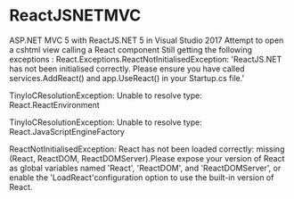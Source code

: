 # ReactJSNETMVC
ASP.NET MVC 5 with ReactJS.NET 5 in Visual Studio 2017
Attempt to open a cshtml view calling a React component
Still getting the following exceptions :
React.Exceptions.ReactNotInitialisedException: 'ReactJS.NET has not been initialised correctly. Please ensure you have called services.AddReact() and app.UseReact() in your Startup.cs file.'

TinyIoCResolutionException: Unable to resolve type: React.ReactEnvironment

TinyIoCResolutionException: Unable to resolve type: React.JavaScriptEngineFactory

ReactNotInitialisedException: React has not been loaded correctly: missing (React, ReactDOM, ReactDOMServer).Please expose your version of React as global variables named 'React', 'ReactDOM', and 'ReactDOMServer', or enable the 'LoadReact'configuration option to use the built-in version of React.
